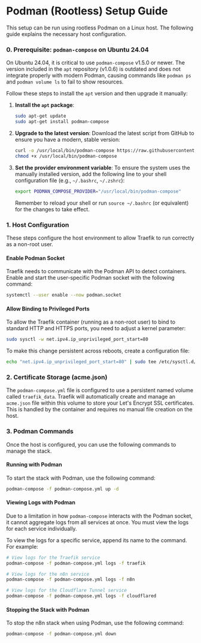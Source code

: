 # Podman (Rootless) Setup Guide

This setup can be run using rootless Podman on a Linux host. The following guide explains the necessary host configuration.

### 0. Prerequisite: `podman-compose` on Ubuntu 24.04

On Ubuntu 24.04, it is critical to use `podman-compose` v1.5.0 or newer. The version included in the `apt` repository (v1.0.6) is outdated and does not integrate properly with modern Podman, causing commands like `podman ps` and `podman volume ls` to fail to show resources.

Follow these steps to install the `apt` version and then upgrade it manually:

1.  **Install the `apt` package**:
    ```bash
    sudo apt-get update
    sudo apt-get install podman-compose
    ```

2.  **Upgrade to the latest version**:
    Download the latest script from GitHub to ensure you have a modern, stable version:
    ```bash
    curl -o /usr/local/bin/podman-compose https://raw.githubusercontent.com/containers/podman-compose/main/podman_compose.py
    chmod +x /usr/local/bin/podman-compose
    ```

3.  **Set the provider environment variable**:
    To ensure the system uses the manually installed version, add the following line to your shell configuration file (e.g., `~/.bashrc`, `~/.zshrc`):
    ```bash
    export PODMAN_COMPOSE_PROVIDER="/usr/local/bin/podman-compose"
    ```
    Remember to reload your shell or run `source ~/.bashrc` (or equivalent) for the changes to take effect.

### 1. Host Configuration

These steps configure the host environment to allow Traefik to run correctly as a non-root user.

#### Enable Podman Socket

Traefik needs to communicate with the Podman API to detect containers. Enable and start the user-specific Podman socket with the following command:

```bash
systemctl --user enable --now podman.socket
```

#### Allow Binding to Privileged Ports

To allow the Traefik container (running as a non-root user) to bind to standard HTTP and HTTPS ports, you need to adjust a kernel parameter:

```bash
sudo sysctl -w net.ipv4.ip_unprivileged_port_start=80
```

To make this change persistent across reboots, create a configuration file:

```bash
echo "net.ipv4.ip_unprivileged_port_start=80" | sudo tee /etc/sysctl.d/podman-traefik.conf
```

### 2. Certificate Storage (acme.json)

The `podman-compose.yml` file is configured to use a persistent named volume called `traefik_data`. Traefik will automatically create and manage an `acme.json` file within this volume to store your Let's Encrypt SSL certificates. This is handled by the container and requires no manual file creation on the host.

### 3. Podman Commands

Once the host is configured, you can use the following commands to manage the stack.

#### Running with Podman

To start the stack with Podman, use the following command:

```bash
podman-compose -f podman-compose.yml up -d
```

#### Viewing Logs with Podman

Due to a limitation in how `podman-compose` interacts with the Podman socket, it cannot aggregate logs from all services at once. You must view the logs for each service individually.

To view the logs for a specific service, append its name to the command. For example:

```bash
# View logs for the Traefik service
podman-compose -f podman-compose.yml logs -f traefik

# View logs for the n8n service
podman-compose -f podman-compose.yml logs -f n8n

# View logs for the Cloudflare Tunnel service
podman-compose -f podman-compose.yml logs -f cloudflared
```

#### Stopping the Stack with Podman

To stop the n8n stack when using Podman, use the following command:

```bash
podman-compose -f podman-compose.yml down
```
